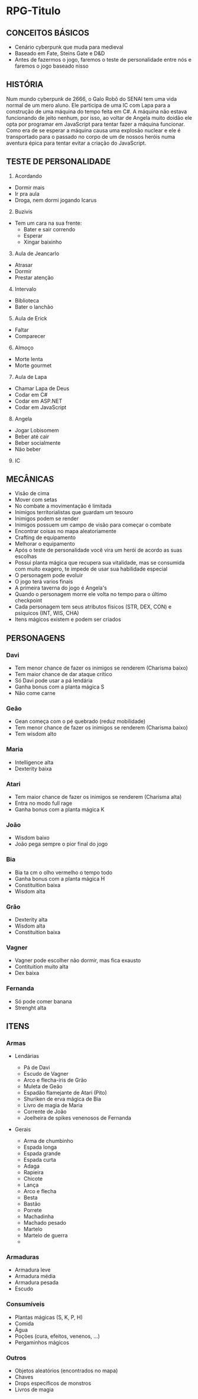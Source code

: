 # RPG-Titulo

## CONCEITOS BÁSICOS

* Cenário cyberpunk que muda para medieval
* Baseado em Fate, Steins Gate e D&D
* Antes de fazermos o jogo, faremos o teste de personalidade entre nós e faremos o jogo baseado nisso

## HISTÓRIA

Num mundo cyberpunk de 2666, o Galo Robô do SENAI tem uma vida normal de um mero aluno. Ele participa de uma IC com Lapa para a construção de uma máquina do tempo feita em C#. A máquina não estava funcionando de jeito nenhum, por isso, ao voltar de Angela muito doidão ele opta por programar em JavaScript para tentar fazer a máquina funcionar. Como era de se esperar a máquina causa uma explosão nuclear e ele é transportado para o passado no corpo de um de nossos heróis numa aventura épica para tentar evitar a criação do JavaScript.

## TESTE DE PERSONALIDADE

1. Acordando
  * Dormir mais
  * Ir pra aula
  * Droga, nem dormi jogando Icarus
2. Buzivis
  * Tem um cara na sua frente:
    * Bater e sair correndo
    * Esperar
    * Xingar baixinho
3. Aula de Jeancarlo
  * Atrasar
  * Dormir
  * Prestar atenção
4. Intervalo
  * Biblioteca
  * Bater o lanchão
5. Aula de Erick
  * Faltar
  * Comparecer
6. Almoço
  * Morte lenta
  * Morte gourmet
7. Aula de Lapa
  * Chamar Lapa de Deus
  * Codar em C#
  * Codar em ASP.NET
  * Codar em JavaScript
8. Angela
  * Jogar Lobisomem
  * Beber até cair
  * Beber socialmente
  * Não beber
9. IC

## MECÂNICAS

* Visão de cima
* Mover com setas
* No combate a movimentação é limitada
* Inimigos territorialistas que guardam um tesouro
* Inimigos podem se render
* Inimigos possuem um campo de visão para começar o combate
* Encontrar coisas no mapa aleatoriamente
* Crafting de equipamento
* Melhorar o equipamento
* Após o teste de personalidade você vira um herói de acordo as suas escolhas
* Possui planta mágica que recupera sua vitalidade, mas se consumida com muito exagero, te impede de usar sua habilidade especial
* O personagem pode evoluir
* O jogo terá varios finais
* A primeira taverna do jogo é Angela's
* Quando o personagem morre ele volta no tempo para o último checkpoint
* Cada personagem tem seus atributos físicos (STR, DEX, CON) e psíquicos (INT, WIS, CHA)
* Itens mágicos existem e podem ser criados

## PERSONAGENS

### Davi

* Tem menor chance de fazer os inimigos se renderem (Charisma baixo)
* Tem maior chance de dar ataque crítico
* Só Davi pode usar a pá lendária
* Ganha bonus com a planta mágica S
* Não come carne

### Geão

* Gean começa com o pé quebrado (reduz mobilidade)
* Tem menor chance de fazer os inimigos se renderem (Charisma baixo)
* Tem wisdom alto

### Maria

* Intelligence alta
* Dexterity baixa

### Atari

* Tem maior chance de fazer os inimigos se renderem (Charisma alta)
* Entra no modo full rage
* Ganha bonus com a planta mágica K

### João

* Wisdom baixo
* João pega sempre o pior final do jogo

### Bia

* Bia ta cm o olho vermelho o tempo todo
* Ganha bonus com a planta mágica H
* Constituition baixa
* Wisdom alta

### Grão

* Dexterity alta
* Wisdom alta
* Constituition baixa

### Vagner

* Vagner pode escolher não dormir, mas fica exausto
* Contituition muito alta
* Dex baixa

### Fernanda 

* Só pode comer banana
* Strenght alta

## ITENS

### Armas

* Lendárias

  * Pá de Davi
  * Escudo de Vagner 
  * Arco e flecha-íris de Grão
  * Muleta de Geão
  * Espadão flamejante de Atari (Pito)
  * Shuriken de erva mágica de Bia
  * Livro de magia de Maria
  * Corrente de João
  * Joelheira de spikes venenosos de Fernanda
      
* Gerais

  * Arma de chumbinho
  * Espada longa
  * Espada grande
  * Espada curta
  * Adaga
  * Rapieira
  * Chicote
  * Lança
  * Arco e flecha
  * Besta
  * Bastão
  * Porrete
  * Machadinha
  * Machado pesado
  * Martelo
  * Martelo de guerra
  * 

### Armaduras

* Armadura leve
* Armadura média
* Armadura pesada
* Escudo

### Consumíveis

* Plantas mágicas (S, K, P, H)
* Comida
* Água
* Poções (cura, efeitos, venenos, ...)
* Pergaminhos mágicos

### Outros

* Objetos aleatórios (encontrados no mapa)
* Chaves
* Drops específicos de monstros
* Livros de magia
